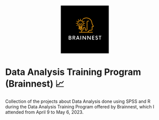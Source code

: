 <p align="center">
<img src="https://github.com/Mat-Gug/data-analysis-training-program/blob/master/brainnest.png" height=30% width=30%/>
</p>
  
# Data Analysis Training Program (Brainnest) :chart_with_upwards_trend:

Collection of the projects about Data Analysis done using SPSS and R during the Data Analysis Training Program offered by Brainnest, which I attended from April 9 to May 6, 2023.
